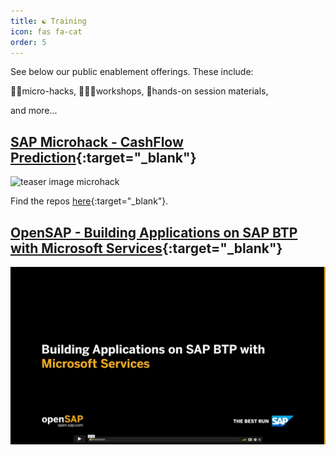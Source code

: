 ```yaml
---
title: ☯ Training
icon: fas fa-cat
order: 5
---
```


See below our public enablement offerings. These include:

👩‍💻micro-hacks,
🧑🏿‍🏫workshops,
🙌hands-on session materials,

and more...

## [SAP Microhack - CashFlow Prediction](https://github.com/thzandvl/microhack-sap-data/tree/DSAG){:target="\_blank"}

![teaser image microhack](https://raw.githubusercontent.com/thzandvl/microhack-sap-data/DSAG/images/overview/ScenarioOverview-dark.png)

Find the repos [here](https://github.com/thzandvl/microhack-sap-data/tree/DSAG){:target="\_blank"}.

## [OpenSAP - Building Applications on SAP BTP with Microsoft Services](https://open.sap.com/courses/btpma1){:target="\_blank"}

![teaser image opensap](https://raw.githubusercontent.com/MartinPankraz/ninja-unicorn/main/img/opensap.png)
